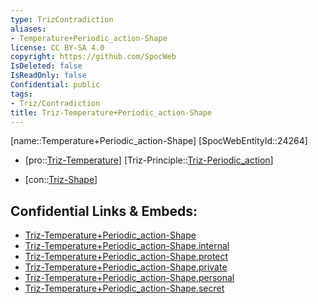 ```yaml
---
type: TrizContradiction
aliases:
- Temperature+Periodic_action-Shape
license: CC BY-SA 4.0
copyright: https://github.com/SpocWeb
IsDeleted: false
IsReadOnly: false
Confidential: public
tags: 
- Triz/Contradiction
title: Triz-Temperature+Periodic_action-Shape
---
```

[name::Temperature+Periodic_action-Shape]
[SpocWebEntityId::24264]
+ [pro::[Triz-Temperature](tech/Triz/Parameter/Triz-Temperature.md)]
[Triz-Principle::[Triz-Periodic_action](tech/Triz/Principle/Triz-Periodic_action.md)]
- [con::[Triz-Shape](tech/Triz/Parameter/Triz-Shape.md)]



## Confidential Links & Embeds: 
- [Triz-Temperature+Periodic_action-Shape](../../../../_public/tech/Triz/Contradict/Triz-Temperature+Periodic_action-Shape.md) 
- [Triz-Temperature+Periodic_action-Shape.internal](../../../../_internal/tech/Triz/Contradict/Triz-Temperature+Periodic_action-Shape.internal.md) 
- [Triz-Temperature+Periodic_action-Shape.protect](../../../../_protect/tech/Triz/Contradict/Triz-Temperature+Periodic_action-Shape.protect.md) 
- [Triz-Temperature+Periodic_action-Shape.private](../../../../_private/tech/Triz/Contradict/Triz-Temperature+Periodic_action-Shape.private.md) 
- [Triz-Temperature+Periodic_action-Shape.personal](../../../../_personal/tech/Triz/Contradict/Triz-Temperature+Periodic_action-Shape.personal.md) 
- [Triz-Temperature+Periodic_action-Shape.secret](../../../../_secret/tech/Triz/Contradict/Triz-Temperature+Periodic_action-Shape.secret.md) 
